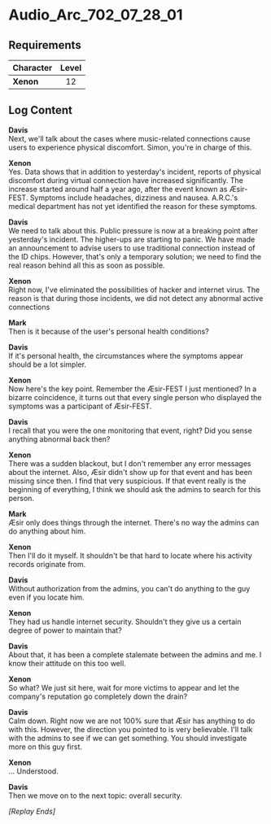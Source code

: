 # Audio_Arc_702_07_28_01
## Requirements
|Character|Level|
|---------|:---:|
|**Xenon**| 12  |

## Log Content
**Davis**<br>
Next, we'll talk about the cases where music\-related connections cause users to experience physical discomfort. Simon, you're in charge of this.

**Xenon**<br>
Yes. Data shows that in addition to yesterday's incident, reports of physical discomfort during virtual connection have increased significantly. The increase started around half a year ago, after the event known as Æsir\-FEST. Symptoms include headaches, dizziness and nausea. A.R.C.'s medical department has not yet identified the reason for these symptoms.

**Davis**<br>
We need to talk about this. Public pressure is now at a breaking point after yesterday's incident. The higher\-ups are starting to panic. We have made an announcement to advise users to use traditional connection instead of the ID chips. However, that's only a temporary solution; we need to find the real reason behind all this as soon as possible.

**Xenon**<br>
Right now, I've eliminated the possibilities of hacker and internet virus. The reason is that during those incidents, we did not detect any abnormal active connections 

**Mark**<br>
Then is it because of the user's personal health conditions?

**Davis**<br>
If it's personal health, the circumstances where the symptoms appear should be a lot simpler. 

**Xenon**<br>
Now here's the key point. Remember the Æsir\-FEST I just mentioned? In a bizarre coincidence, it turns out that every single person who displayed the symptoms was a participant of Æsir\-FEST. 

**Davis**<br>
I recall that you were the one monitoring that event, right? Did you sense anything abnormal back then?

**Xenon**<br>
There was a sudden blackout, but I don't remember any error messages about the internet. Also, Æsir didn't show up for that event and has been missing since then. I find that very suspicious. If that event really is the beginning of everything, I think we should ask the admins to search for this person.

**Mark**<br>
Æsir only does things through the internet. There's no way the admins can do anything about him.

**Xenon**<br>
Then I'll do it myself. It shouldn't be that hard to locate where his activity records originate from.  

**Davis**<br>
Without authorization from the admins, you can't do anything to the guy even if you locate him. 

**Xenon**<br>
They had us handle internet security. Shouldn't they give us a certain degree of power to maintain that?

**Davis**<br>
About that, it has been a complete stalemate between the admins and me. I know their attitude on this too well.

**Xenon**<br>
So what? We just sit here, wait for more victims to appear and let the company's reputation go completely down the drain?

**Davis**<br>
Calm down. Right now we are not 100% sure that Æsir has anything to do with this. However, the direction you pointed to is very believable. I'll talk with the admins to see if we can get something. You should investigate more on this guy first. 

**Xenon**<br>
... Understood.

**Davis**<br>
Then we move on to the next topic: overall security.

*[Replay Ends]*
